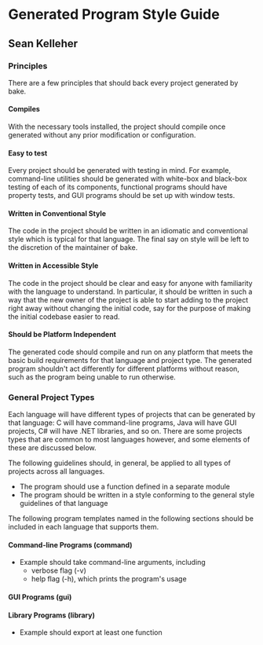 Generated Program Style Guide
=============================

Sean Kelleher
-------------

### Principles

There are a few principles that should back every project generated by bake.

#### Compiles

With the necessary tools installed, the project should compile once generated
without any prior modification or configuration.

#### Easy to test

Every project should be generated with testing in mind. For example,
command-line utilities should be generated with white-box and black-box testing
of each of its components, functional programs should have property tests, and
GUI programs should be set up with window tests.

#### Written in Conventional Style

The code in the project should be written in an idiomatic and conventional style
which is typical for that language. The final say on style will be left to the
discretion of the maintainer of bake.

#### Written in Accessible Style

The code in the project should be clear and easy for anyone with familiarity
with the language to understand. In particular, it should be written in such a
way that the new owner of the project is able to start adding to the project
right away without changing the initial code, say for the purpose of making the
initial codebase easier to read.

#### Should be Platform Independent

The generated code should compile and run on any platform that meets the basic
build requirements for that language and project type. The generated program
shouldn't act differently for different platforms without reason, such as the
program being unable to run otherwise.

### General Project Types

Each language will have different types of projects that can be generated by
that language: C will have command-line programs, Java will have GUI projects,
C# will have .NET libraries, and so on. There are some projects types that are
common to most languages however, and some elements of these are discussed
below.

The following guidelines should, in general, be applied to all types of projects
across all languages.

+ The program should use a function defined in a separate module
+ The program should be written in a style conforming to the general style
	guidelines of that language

The following program templates named in the following sections should be
included in each language that supports them.

#### Command-line Programs (command)

+ Example should take command-line arguments, including
    + verbose flag (-v)
    + help flag (-h), which prints the program's usage

#### GUI Programs (gui)

#### Library Programs (library)

+ Example should export at least one function
